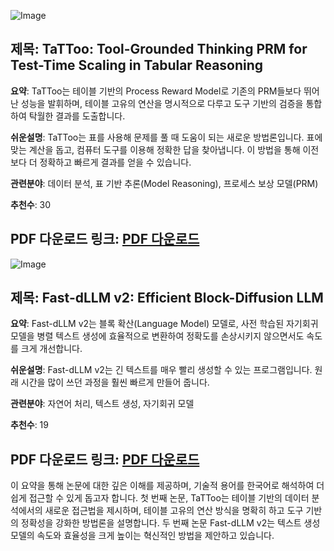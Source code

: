 ![Image](https://cdn-thumbnails.huggingface.co/social-thumbnails/papers/2510.06217.png)
## 제목: TaTToo: Tool-Grounded Thinking PRM for Test-Time Scaling in Tabular Reasoning
**요약**: 
TaTToo는 테이블 기반의 Process Reward Model로 기존의 PRM들보다 뛰어난 성능을 발휘하며, 테이블 고유의 연산을 명시적으로 다루고 도구 기반의 검증을 통합하여 탁월한 결과를 도출합니다.

**쉬운설명**: 
TaTToo는 표를 사용해 문제를 풀 때 도움이 되는 새로운 방법론입니다. 표에 맞는 계산을 돕고, 컴퓨터 도구를 이용해 정확한 답을 찾아냅니다. 이 방법을 통해 이전보다 더 정확하고 빠르게 결과를 얻을 수 있습니다.

**관련분야**: 데이터 분석, 표 기반 추론(Model Reasoning), 프로세스 보상 모델(PRM)

**추천수**: 30

**PDF 다운로드 링크**: [PDF 다운로드](https://arxiv.org/pdf/2510.06217)
---

![Image](https://cdn-thumbnails.huggingface.co/social-thumbnails/papers/2509.26328.png)
## 제목: Fast-dLLM v2: Efficient Block-Diffusion LLM
**요약**: 
Fast-dLLM v2는 블록 확산(Language Model) 모델로, 사전 학습된 자기회귀 모델을 병렬 텍스트 생성에 효율적으로 변환하여 정확도를 손상시키지 않으면서도 속도를 크게 개선합니다.

**쉬운설명**: 
Fast-dLLM v2는 긴 텍스트를 매우 빨리 생성할 수 있는 프로그램입니다. 원래 시간을 많이 쓰던 과정을 훨씬 빠르게 만들어 줍니다.

**관련분야**: 자연어 처리, 텍스트 생성, 자기회귀 모델

**추천수**: 19

**PDF 다운로드 링크**: [PDF 다운로드](https://arxiv.org/pdf/2509.26328)
---

이 요약을 통해 논문에 대한 깊은 이해를 제공하며, 기술적 용어를 한국어로 해석하여 더 쉽게 접근할 수 있게 돕고자 합니다. 첫 번째 논문, TaTToo는 테이블 기반의 데이터 분석에서의 새로운 접근법을 제시하며, 테이블 고유의 연산 방식을 명확히 하고 도구 기반의 정확성을 강화한 방법론을 설명합니다. 두 번째 논문 Fast-dLLM v2는 텍스트 생성 모델의 속도와 효율성을 크게 높이는 혁신적인 방법을 제안하고 있습니다.
